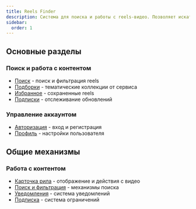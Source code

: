 ```yaml
---
title: Reels Finder
description: Система для поиска и работы с reels-видео. Позволяет искать контент по различным критериям, создавать подборки и отслеживать обновления.
sidebar:
  order: 1
---
```



## Основные разделы

### Поиск и работа с контентом
- [Поиск](/features/search) - поиск и фильтрация reels
- [Подборки](/features/collections) - тематические коллекции от сервиса
- [Избранное](/features/favorites) - сохраненные reels
- [Подписки](/features/subscriptions) - отслеживание обновлений

### Управление аккаунтом
- [Авторизация](/features/auth) - вход и регистрация
- [Профиль](/features/profile) - настройки пользователя

## Общие механизмы

### Работа с контентом
- [Карточка рила](/common/reel) - отображение и действия с видео
- [Поиск и фильтрация](/common/search) - механизмы поиска
- [Уведомления](/common/notifications) - система уведомлений
- [Подписка](/common/subscription) - система ограничений